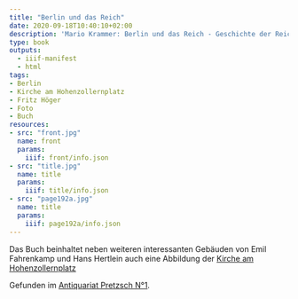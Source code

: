 ```yaml
---
title: "Berlin und das Reich"
date: 2020-09-18T10:40:10+02:00
description: 'Mario Krammer: Berlin und das Reich - Geschichte der Reichshauptstadt. Verlag Ullstein, Berlin 1935. <a class="worldcat" href="http://www.worldcat.org/oclc/604135612">&nbsp;</a>'
type: book
outputs:
  - iiif-manifest
  - html
tags:
- Berlin
- Kirche am Hohenzollernplatz
- Fritz Höger
- Foto
- Buch
resources:
- src: "front.jpg"
  name: front
  params:
    iiif: front/info.json
- src: "title.jpg"
  name: title
  params:
    iiif: title/info.json
- src: "page192a.jpg"
  name: title
  params:
    iiif: page192a/info.json
---
```


Das Buch beinhaltet neben weiteren interessanten Gebäuden von Emil Fahrenkamp und Hans Hertlein auch eine Abbildung der [Kirche am Hohenzollernplatz](https://de.wikipedia.org/wiki/Kirche_am_Hohenzollernplatz)
<!--more-->
<div class="source">Gefunden im <a href="https://antiquariat-pretzsch.de/">Antiquariat Pretzsch N°1</a>.</div>
